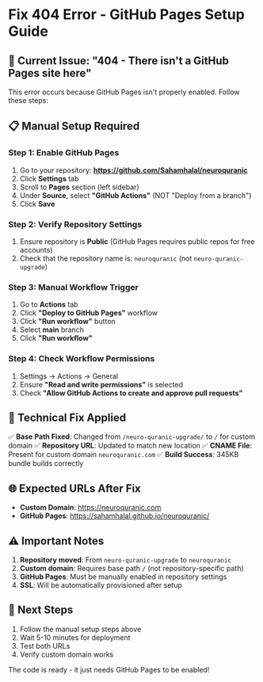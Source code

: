 # Fix 404 Error - GitHub Pages Setup Guide

## 🚨 Current Issue: "404 - There isn't a GitHub Pages site here"

This error occurs because GitHub Pages isn't properly enabled. Follow these steps:

## 📋 Manual Setup Required

### Step 1: Enable GitHub Pages
1. Go to your repository: **https://github.com/Sahamhalal/neuroquranic**
2. Click **Settings** tab
3. Scroll to **Pages** section (left sidebar)
4. Under **Source**, select **"GitHub Actions"** (NOT "Deploy from a branch")
5. Click **Save**

### Step 2: Verify Repository Settings
1. Ensure repository is **Public** (GitHub Pages requires public repos for free accounts)
2. Check that the repository name is: `neuroquranic` (not `neuro-quranic-upgrade`)

### Step 3: Manual Workflow Trigger
1. Go to **Actions** tab
2. Click **"Deploy to GitHub Pages"** workflow
3. Click **"Run workflow"** button
4. Select **main** branch
5. Click **"Run workflow"**

### Step 4: Check Workflow Permissions
1. Settings → Actions → General
2. Ensure **"Read and write permissions"** is selected
3. Check **"Allow GitHub Actions to create and approve pull requests"**

## 🔧 Technical Fix Applied

✅ **Base Path Fixed**: Changed from `/neuro-quranic-upgrade/` to `/` for custom domain
✅ **Repository URL**: Updated to match new location
✅ **CNAME File**: Present for custom domain `neuroquranic.com`
✅ **Build Success**: 345KB bundle builds correctly

## 🌐 Expected URLs After Fix

- **Custom Domain**: https://neuroquranic.com
- **GitHub Pages**: https://sahamhalal.github.io/neuroquranic/

## ⚠️ Important Notes

1. **Repository moved**: From `neuro-quranic-upgrade` to `neuroquranic`
2. **Custom domain**: Requires base path `/` (not repository-specific path)
3. **GitHub Pages**: Must be manually enabled in repository settings
4. **SSL**: Will be automatically provisioned after setup

## 🚀 Next Steps

1. Follow the manual setup steps above
2. Wait 5-10 minutes for deployment
3. Test both URLs
4. Verify custom domain works

The code is ready - it just needs GitHub Pages to be enabled!